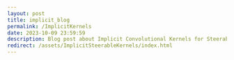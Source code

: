 ```yaml
---
layout: post
title: implicit_blog
permalink: /ImplicitKernels
date: 2023-10-09 23:59:59
description: Blog post about Implicit Convolutional Kernels for Steerable CNNs
redirect: /assets/ImplicitSteerableKernels/index.html
---
```


